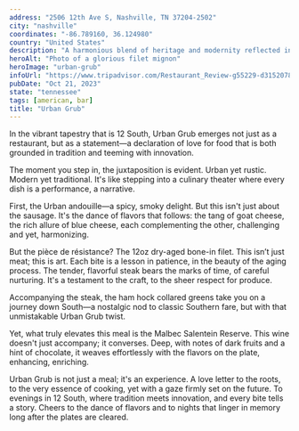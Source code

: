 ```yaml
---
address: "2506 12th Ave S, Nashville, TN 37204-2502"
city: "nashville"
coordinates: "-86.789160, 36.124980"
country: "United States"
description: "A harmonious blend of heritage and modernity reflected in artful dishes"
heroAlt: "Photo of a glorious filet mignon"
heroImage: "urban-grub"
infoUrl: "https://www.tripadvisor.com/Restaurant_Review-g55229-d3152078-Reviews-Urban_Grub-Nashville_Davidson_County_Tennessee.html"
pubDate: "Oct 21, 2023"
state: "tennessee"
tags: [american, bar]
title: "Urban Grub"
---
```


In the vibrant tapestry that is 12 South, Urban Grub emerges not just as a restaurant, but as a statement—a declaration of love for food that is both grounded in tradition and teeming with innovation.

The moment you step in, the juxtaposition is evident. Urban yet rustic. Modern yet traditional. It's like stepping into a culinary theater where every dish is a performance, a narrative.

First, the Urban andouille—a spicy, smoky delight. But this isn't just about the sausage. It's the dance of flavors that follows: the tang of goat cheese, the rich allure of blue cheese, each complementing the other, challenging and yet, harmonizing.

But the pièce de résistance? The 12oz dry-aged bone-in filet. This isn’t just meat; this is art. Each bite is a lesson in patience, in the beauty of the aging process. The tender, flavorful steak bears the marks of time, of careful nurturing. It's a testament to the craft, to the sheer respect for produce.

Accompanying the steak, the ham hock collared greens take you on a journey down South—a nostalgic nod to classic Southern fare, but with that unmistakable Urban Grub twist.

Yet, what truly elevates this meal is the Malbec Salentein Reserve. This wine doesn't just accompany; it converses. Deep, with notes of dark fruits and a hint of chocolate, it weaves effortlessly with the flavors on the plate, enhancing, enriching.

Urban Grub is not just a meal; it's an experience. A love letter to the roots, to the very essence of cooking, yet with a gaze firmly set on the future. To evenings in 12 South, where tradition meets innovation, and every bite tells a story. Cheers to the dance of flavors and to nights that linger in memory long after the plates are cleared.
